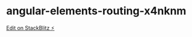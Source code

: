 # angular-elements-routing-x4nknm

[Edit on StackBlitz ⚡️](https://stackblitz.com/edit/angular-elements-routing-x4nknm)